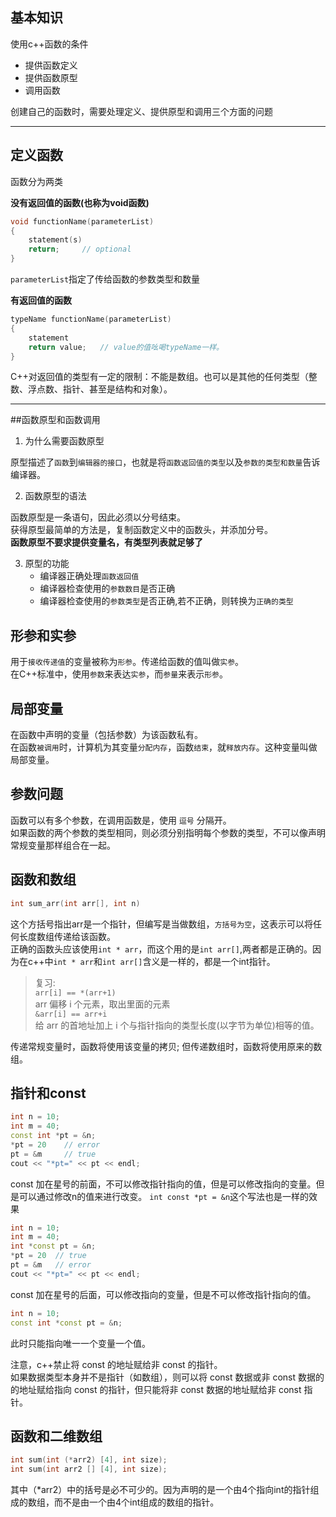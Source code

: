 ## 基本知识
使用c++函数的条件
* 提供函数定义
* 提供函数原型
* 调用函数

创建自己的函数时，需要处理定义、提供原型和调用三个方面的问题

---
## 定义函数
函数分为两类

**没有返回值的函数(也称为void函数)**

```c++
void functionName(parameterList)
{
    statement(s)
    return;     // optional
}
```
`parameterList`指定了传给函数的参数类型和数量

**有返回值的函数**
```c++
typeName functionName(parameterList)
{
    statement
    return value;   // value的值吆喝typeName一样。
}
```
C++对返回值的类型有一定的限制：不能是数组。也可以是其他的任何类型（整数、浮点数、指针、甚至是结构和对象）。

---
##函数原型和函数调用

1. 为什么需要函数原型

原型描述了`函数`到`编辑器的接口`，也就是将`函数返回值的类型`以及`参数的类型和数量`告诉编译器。

2. 函数原型的语法

函数原型是一条语句，因此必须以分号结束。  
获得原型最简单的方法是，复制函数定义中的函数头，并添加分号。   
**函数原型不要求提供变量名，有类型列表就足够了**

3. 原型的功能
    * 编译器正确处理`函数返回值`
    * 编译器检查使用的`参数数目`是否正确
    * 编译器检查使用的`参数类型`是否正确,若不正确，则转换为`正确的类型`

## 形参和实参

用于`接收传递值`的变量被称为`形参`。传递给函数的值叫做`实参`。    
在C++标准中，使用`参数`来表达`实参`，而`参量`来表示`形参`。

## 局部变量

在函数中声明的变量（包括参数）为该函数私有。   
在函数`被调用`时，计算机为其变量`分配内存`，函数`结束`，就`释放内存`。这种变量叫做局部变量。

## 参数问题

函数可以有多个参数，在调用函数是，使用 `逗号` 分隔开。  
如果函数的两个参数的类型相同，则必须分别指明每个参数的类型，不可以像声明常规变量那样组合在一起。

## 函数和数组

```c++
int sum_arr(int arr[], int n)
```
这个方括号指出arr是一个指针，但编写是当做数组，`方括号为空`，这表示可以将任何长度数组传递给该函数。   
正确的函数头应该使用`int * arr`，而这个用的是`int arr[]`,两者都是正确的。因为在c++中`int * arr`和`int arr[]`含义是一样的，都是一个int指针。

>复习:  
> `arr[i] == *(arr+1)`  
> arr 偏移 i 个元素，取出里面的元素  
> `&arr[i] == arr+i`  
> 给 arr 的首地址加上 i 个与指针指向的类型长度(以字节为单位)相等的值。

传递常规变量时，函数将使用该变量的拷贝; 但传递数组时，函数将使用原来的数组。

## 指针和const

  
```c++
int n = 10;
int m = 40;
const int *pt = &n;
*pt = 20    // error
pt = &m     // true
cout << "*pt=" << pt << endl;
```
const 加在星号的前面，不可以修改指针指向的值，但是可以修改指向的变量。但是可以通过修改n的值来进行改变。
`int const *pt = &n`这个写法也是一样的效果
```c++
int n = 10;
int m = 40;
int *const pt = &n;
*pt = 20  // true
pt = &m   // error
cout << "*pt=" << pt << endl;
```  
const 加在星号的后面，可以修改指向的变量，但是不可以修改指针指向的值。
```c++
int n = 10;
const int *const pt = &n;
```  
此时只能指向唯一一个变量一个值。

注意，c++禁止将 const 的地址赋给非 const 的指针。  
如果数据类型本身并不是指针（如数组），则可以将 const 数据或非 const 数据的的地址赋给指向 const 的指针，但只能将非 const 数据的地址赋给非 const 指针。

## 函数和二维数组

```c++
int sum(int (*arr2) [4], int size);
int sum(int arr2 [] [4], int size);
```
其中（*arr2）中的括号是必不可少的。因为声明的是一个由4个指向int的指针组成的数组，而不是由一个由4个int组成的数组的指针。  
